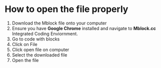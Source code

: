 # How to open the file properly
1. Download the Mblock file onto your computer
2. Ensure you have **Google Chrome** installed and navigate to **Mblock.cc** Integrated Coding Enviornment.
3. Go to code with blocks
4. Click on File
5. Click open file on computer
6. Select the downloaded file
7. Open the file
